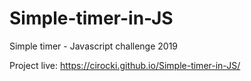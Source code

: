 # Simple-timer-in-JS
Simple timer - Javascript challenge 2019

Project live:
https://cirocki.github.io/Simple-timer-in-JS/ 
